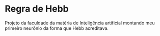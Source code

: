 # Regra de Hebb 

Projeto da faculdade da matéria de Inteligência artificial montando meu primeiro neurônio da forma que Hebb acreditava. 
